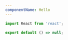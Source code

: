 ```yaml
---
componentName: Hello
---
```


```jsx
import React from 'react';

export default () => null;
```

<code src="./demo.jsx"></code>